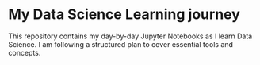 # My Data Science Learning journey

This repository contains my day-by-day Jupyter Notebooks as I learn Data Science. I am following a structured plan to cover essential tools and concepts.
